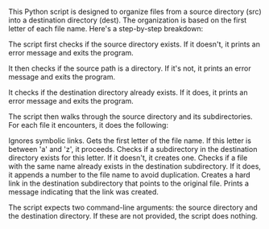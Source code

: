 This Python script is designed to organize files from a source directory (src) into a destination directory (dest). The organization is based on the first letter of each file name. Here's a step-by-step breakdown:

  The script first checks if the source directory exists. If it doesn't, it prints an error message and exits the program.
  
  It then checks if the source path is a directory. If it's not, it prints an error message and exits the program.
  
  It checks if the destination directory already exists. If it does, it prints an error message and exits the program.
  
  The script then walks through the source directory and its subdirectories. For each file it encounters, it does the following:
  
  Ignores symbolic links.
  Gets the first letter of the file name. If this letter is between 'a' and 'z', it proceeds.
  Checks if a subdirectory in the destination directory exists for this letter. If it doesn't, it creates one.
  Checks if a file with the same name already exists in the destination subdirectory. If it does, it appends a number to the file name to avoid duplication.
  Creates a hard link in the destination subdirectory that points to the original file.
  Prints a message indicating that the link was created.

The script expects two command-line arguments: the source directory and the destination directory. If these are not provided, the script does nothing.
